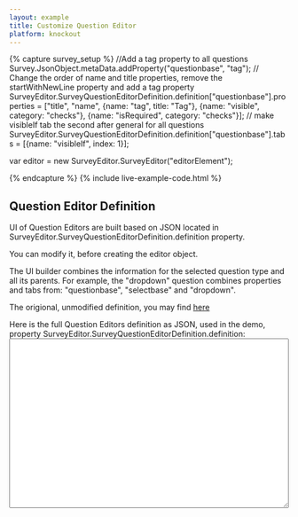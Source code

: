 ```yaml
---
layout: example
title: Customize Question Editor
platform: knockout
---
```

{% capture survey_setup %}
//Add a tag property to all questions
Survey.JsonObject.metaData.addProperty("questionbase", "tag");
// Change the order of name and title properties, remove the startWithNewLine property and add a tag property
SurveyEditor.SurveyQuestionEditorDefinition.definition["questionbase"].properties = 
["title", "name", {name: "tag", title: "Tag"}, {name: "visible", category: "checks"}, {name: "isRequired", category: "checks"}];
// make visibleIf tab the second after general for all questions
SurveyEditor.SurveyQuestionEditorDefinition.definition["questionbase"].tabs = [{name: "visibleIf", index: 1}];

var editor = new SurveyEditor.SurveyEditor("editorElement");

{% endcapture %}
{% include live-example-code.html %}
<h2>Question Editor Definition</h2>
UI of Question Editors are built based on JSON located in SurveyEditor.SurveyQuestionEditorDefinition.definition property.
<p/>
You can modify it, before creating the editor object. 
<p/>
The UI builder combines the information for the selected question type and all its parents. For example, the "dropdown" question combines properties and tabs from: "questionbase", "selectbase" and "dropdown".
<p/>
The origional, unmodified definition, you may find <a href="https://github.com/surveyjs/editor/blob/master/src/questionEditors/questionEditorDefinition.ts">here</a>
<p/>
Here is the full Question Editors definition as JSON, used in the demo, property SurveyEditor.SurveyQuestionEditorDefinition.definition:
<textarea id="questionEditorJSON" style="width: 100%" rows="20">
</textarea>
<script>
    document.getElementById("questionEditorJSON").value = JSON.stringify(SurveyEditor.SurveyQuestionEditorDefinition.definition, null, 2);
</script>